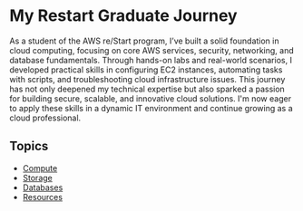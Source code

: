 # My Restart Graduate Journey

As a student of the AWS re/Start program, I’ve built a solid foundation in cloud computing, focusing on core AWS services, security, networking, and database fundamentals. Through hands-on labs and real-world scenarios, I developed practical skills in configuring EC2 instances, automating tasks with scripts, and troubleshooting cloud infrastructure issues. This journey has not only deepened my technical expertise but also sparked a passion for building secure, scalable, and innovative cloud solutions. I'm now eager to apply these skills in a dynamic IT environment and continue growing as a cloud professional.

## Topics

- [Compute](./compute/topic-notes.md)
- [Storage](./storage/topic-notes.md)
- [Databases](./databases/database-design.md)
- [Resources](./resources/helpful-links.md)


